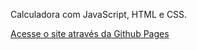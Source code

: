 Calculadora com JavaScript, HTML e CSS. 
<div>
<a href="https://leonardopaeslp.github.io/oficina_moveis/">Acesse o site através da Github Pages</a>
</div>
